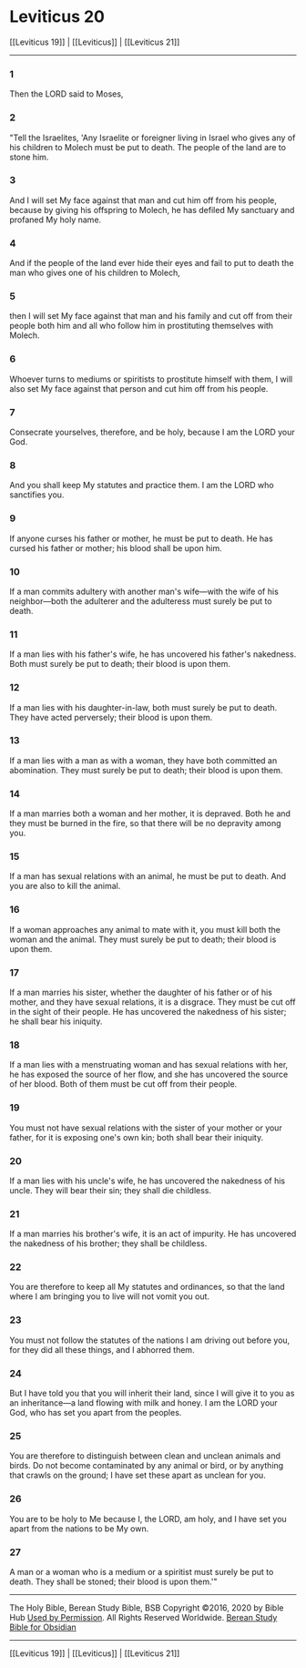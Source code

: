 # Leviticus 20

[[Leviticus 19]] | [[Leviticus]] | [[Leviticus 21]]

---

### 1
Then the LORD said to Moses,

### 2
"Tell the Israelites, 'Any Israelite or foreigner living in Israel who gives any of his children to Molech must be put to death. The people of the land are to stone him.

### 3
And I will set My face against that man and cut him off from his people, because by giving his offspring to Molech, he has defiled My sanctuary and profaned My holy name.

### 4
And if the people of the land ever hide their eyes and fail to put to death the man who gives one of his children to Molech,

### 5
then I will set My face against that man and his family and cut off from their people both him and all who follow him in prostituting themselves with Molech.

### 6
Whoever turns to mediums or spiritists to prostitute himself with them, I will also set My face against that person and cut him off from his people.

### 7
Consecrate yourselves, therefore, and be holy, because I am the LORD your God.

### 8
And you shall keep My statutes and practice them. I am the LORD who sanctifies you.

### 9
If anyone curses his father or mother, he must be put to death. He has cursed his father or mother; his blood shall be upon him.

### 10
If a man commits adultery with another man's wife—with the wife of his neighbor—both the adulterer and the adulteress must surely be put to death.

### 11
If a man lies with his father's wife, he has uncovered his father's nakedness. Both must surely be put to death; their blood is upon them.

### 12
If a man lies with his daughter-in-law, both must surely be put to death. They have acted perversely; their blood is upon them.

### 13
If a man lies with a man as with a woman, they have both committed an abomination. They must surely be put to death; their blood is upon them.

### 14
If a man marries both a woman and her mother, it is depraved. Both he and they must be burned in the fire, so that there will be no depravity among you.

### 15
If a man has sexual relations with an animal, he must be put to death. And you are also to kill the animal.

### 16
If a woman approaches any animal to mate with it, you must kill both the woman and the animal. They must surely be put to death; their blood is upon them.

### 17
If a man marries his sister, whether the daughter of his father or of his mother, and they have sexual relations, it is a disgrace. They must be cut off in the sight of their people. He has uncovered the nakedness of his sister; he shall bear his iniquity.

### 18
If a man lies with a menstruating woman and has sexual relations with her, he has exposed the source of her flow, and she has uncovered the source of her blood. Both of them must be cut off from their people.

### 19
You must not have sexual relations with the sister of your mother or your father, for it is exposing one's own kin; both shall bear their iniquity.

### 20
If a man lies with his uncle's wife, he has uncovered the nakedness of his uncle. They will bear their sin; they shall die childless.

### 21
If a man marries his brother's wife, it is an act of impurity. He has uncovered the nakedness of his brother; they shall be childless.

### 22
You are therefore to keep all My statutes and ordinances, so that the land where I am bringing you to live will not vomit you out.

### 23
You must not follow the statutes of the nations I am driving out before you, for they did all these things, and I abhorred them.

### 24
But I have told you that you will inherit their land, since I will give it to you as an inheritance—a land flowing with milk and honey. I am the LORD your God, who has set you apart from the peoples.

### 25
You are therefore to distinguish between clean and unclean animals and birds. Do not become contaminated by any animal or bird, or by anything that crawls on the ground; I have set these apart as unclean for you.

### 26
You are to be holy to Me because I, the LORD, am holy, and I have set you apart from the nations to be My own.

### 27
A man or a woman who is a medium or a spiritist must surely be put to death. They shall be stoned; their blood is upon them.'"

---

The Holy Bible, Berean Study Bible, BSB
Copyright ©2016, 2020 by Bible Hub
[Used by Permission](https://berean.bible/terms.htm). All Rights Reserved Worldwide.
[Berean Study Bible for Obsidian](https://github.com/gapmiss/berean-study-bible-for-obsidian)

---

[[Leviticus 19]] | [[Leviticus]] | [[Leviticus 21]]

